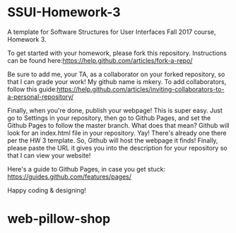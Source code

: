 # SSUI-Homework-3
A template for Software Structures for User Interfaces Fall 2017 course, Homework 3.

To get started with your homework, please fork this repository. Instructions can be found here:https://help.github.com/articles/fork-a-repo/

Be sure to add me, your TA, as a collaborator on your forked repository, so that I can grade your work! My github name is mkery. To add collaborators, follow this guide:https://help.github.com/articles/inviting-collaborators-to-a-personal-repository/

Finally, when you're done, publish your webpage! This is super easy. Just go to Settings in your repository, then go to Github Pages, and set the Github Pages to follow the master branch. What does that mean? Github will look for an index.html file in your repository. Yay! There's already one there per the HW 3 template. So, Github will host the webpage it finds! Finally, please paste the URL it gives you into the description for your repository so that I can view your website!

Here's a guide to Github Pages, in case you get stuck: https://guides.github.com/features/pages/

Happy coding & designing!
# web-pillow-shop
